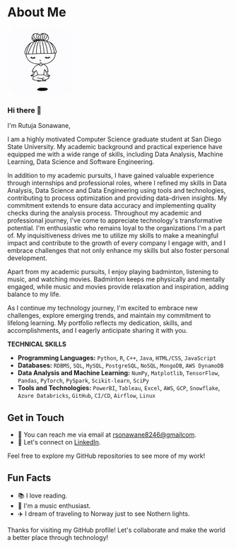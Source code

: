 <!-- Title -->
# About Me

<!-- Avatar -->

<img src="zen.gif" alt="Rutuja's Profile Picture" width="150" height="150">



### Hi there 👋

I'm Rutuja Sonawane, 

I am a highly motivated Computer Science graduate student at San Diego State University. My academic background and practical experience have equipped me with a wide range of skills, including Data Analysis, Machine Learning, Data Science and Software Engineering.

In addition to my academic pursuits, I have gained valuable experience through internships and professional roles, where I refined my skills in Data Analysis, Data Science and Data Engineering using tools and technologies, contributing to process optimization and providing data-driven insights. My commitment extends to ensure data accuracy and implementing quality checks during the analysis process.
Throughout my academic and professional journey, I've come to appreciate technology's transformative potential. I'm enthusiastic who remains loyal to the organizations I'm a part of. My inquisitiveness drives me to utilize my skills to make a meaningful impact and contribute to the growth of every company I engage with, and I embrace challenges that not only enhance my skills but also foster personal development.

Apart from my academic pursuits, I enjoy playing badminton, listening to music, and watching movies. Badminton keeps me physically and mentally engaged, while music and movies provide relaxation and inspiration, adding balance to my life.

As I continue my technology journey, I'm excited to embrace new challenges, explore emerging trends, and maintain my commitment to lifelong learning. My portfolio reflects my dedication, skills, and accomplishments, and I eagerly anticipate sharing it with you.


**TECHNICAL SKILLS**

- **Programming Languages:** `Python`, `R`, `C++`, `Java`, `HTML/CSS`, `JavaScript`
- **Databases:** `RDBMS`, `SQL`, `MySQL`, `PostgreSQL`, `NoSQL`, `MongoDB`, `AWS DynamoDB`
- **Data Analysis and Machine Learning:** `NumPy`, `Matplotlib`, `TensorFlow`, `Pandas`, `PyTorch`, `PySpark`, `Scikit-learn`, `SciPy`
- **Tools and Technologies:** `PowerBI`, `Tableau`, `Excel`, `AWS`, `GCP`, `Snowflake`, `Azure Databricks`, `GitHub`, `CI/CD`, `Airflow`, `Linux`

## Get in Touch

- 📧 You can reach me via email at [rsonawane8246@gmailcom](mailto:rsonawane8246@gmail.com).
- 💬 Let's connect on [LinkedIn](https://www.linkedin.com/in/rutujasonawane/).


Feel free to explore my GitHub repositories to see more of my work!

## Fun Facts

- 📚 I love reading.
- 🎵 I'm a music enthusiast.
- ✈️ I dream of traveling to Norway just to see Nothern lights.

Thanks for visiting my GitHub profile! Let's collaborate and make the world a better place through technology!
